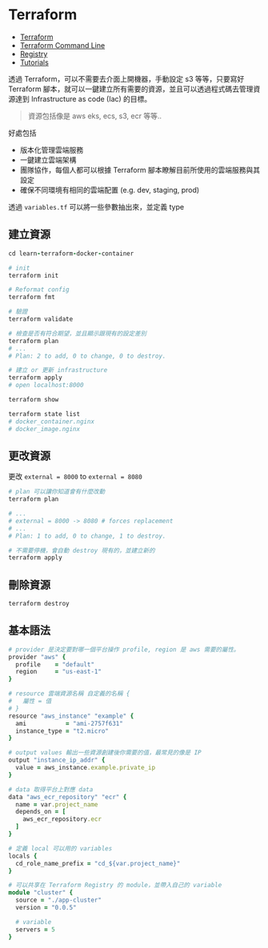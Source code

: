 # Terraform

* [Terraform](https://www.terraform.io/)
* [Terraform Command Line](https://www.terraform.io/cli/commands)
* [Registry](https://registry.terraform.io/)
* [Tutorials](https://learn.hashicorp.com/terraform?utm_source=terraform_io)

透過 Terraform，可以不需要去介面上開機器，手動設定 s3 等等，只要寫好 Terraform 腳本，就可以一鍵建立所有需要的資源，並且可以透過程式碼去管理資源達到 Infrastructure as code (Iac) 的目標。

> 資源包括像是 aws eks, ecs, s3, ecr 等等..

好處包括

* 版本化管理雲端服務
* 一鍵建立雲端架構
* 團隊協作，每個人都可以根據 Terraform 腳本瞭解目前所使用的雲端服務與其設定
* 確保不同環境有相同的雲端配置 (e.g. dev, staging, prod)

透過 `variables.tf` 可以將一些參數抽出來，並定義 type

## 建立資源

```ruby
cd learn-terraform-docker-container

# init
terraform init

# Reformat config
terraform fmt

# 驗證
terraform validate

# 檢查是否有符合期望，並且顯示跟現有的設定差別
terraform plan
# ...
# Plan: 2 to add, 0 to change, 0 to destroy.

# 建立 or 更新 infrastructure
terraform apply
# open localhost:8000

terraform show

terraform state list
# docker_container.nginx
# docker_image.nginx
```

## 更改資源

更改 `external = 8000` to `external = 8080`

```ruby
# plan 可以讓你知道會有什麼改動
terraform plan

# ...
# external = 8000 -> 8080 # forces replacement
# ...
# Plan: 1 to add, 0 to change, 1 to destroy.

# 不需要停機，會自動 destroy 現有的，並建立新的
terraform apply
```

## 刪除資源

```ruby
terraform destroy
```

## 基本語法

```ruby
# provider 是決定要對哪一個平台操作 profile, region 是 aws 需要的屬性。
provider "aws" {
  profile    = "default"
  region     = "us-east-1"
}

# resource 雲端資源名稱 自定義的名稱 {
#   屬性 = 值
# }
resource "aws_instance" "example" {
  ami           = "ami-2757f631"
  instance_type = "t2.micro"
}

# output values 輸出一些資源創建後你需要的值，最常見的像是 IP
output "instance_ip_addr" {
  value = aws_instance.example.private_ip
}

# data 取得平台上對應 data
data "aws_ecr_repository" "ecr" {
  name = var.project_name
  depends_on = [
    aws_ecr_repository.ecr
  ]
}

# 定義 local 可以用的 variables
locals {
  cd_role_name_prefix = "cd_${var.project_name}"
}

# 可以共享在 Terraform Registry 的 module，並帶入自己的 variable
module "cluster" {
  source = "./app-cluster"
  version = "0.0.5"

  # variable
  servers = 5
}
```
